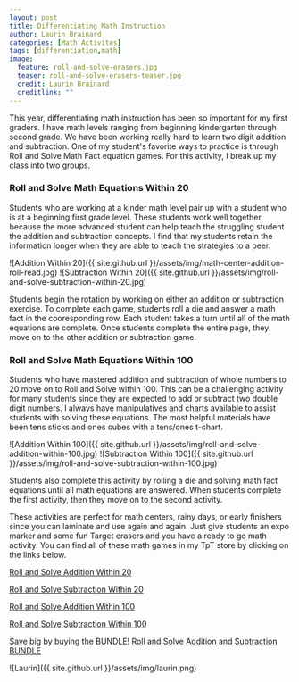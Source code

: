 ```yaml
---
layout: post
title: Differentiating Math Instruction
author: Laurin Brainard
categories: [Math Activites]
tags: [differentiation,math]
image:
  feature: roll-and-solve-erasers.jpg
  teaser: roll-and-solve-erasers-teaser.jpg
  credit: Laurin Brainard
  creditlink: ""
---
```

This year, differentiating math instruction has been so important for my first graders. I have math levels ranging from beginning kindergarten through second grade. We have been working really hard to learn two digit addition and subtraction. One of my student's favorite ways to practice is through Roll and Solve Math Fact equation games. For this activity, I break up my class into two groups. 

### Roll and Solve Math Equations Within 20

Students who are working at a kinder math level pair up with a student who is at a beginning first grade level. These students work well together because the more advanced student can help teach the struggling student the addition and subtraction concepts. I find that my students retain the information longer when they are able to teach the strategies to a peer. 

![Addition Within 20]({{ site.github.url }}/assets/img/math-center-addition-roll-read.jpg)
![Subtraction Within 20]({{ site.github.url }}/assets/img/roll-and-solve-subtraction-within-20.jpg)

Students begin the rotation by working on either an addition or subtraction exercise. To complete each game, students roll a die and answer a math fact in the cooresponding row. Each student takes a turn until all of the math equations are complete. Once students complete the entire page, they move on to the other addition or subtraction game. 

### Roll and Solve Math Equations Within 100

Students who have mastered addition and subtraction of whole numbers to 20 move on to Roll and Solve within 100. This can be a challenging activity for many students since they are expected to add or subtract two double digit numbers. I always have manipulatives and charts available to assist students with solving these equations. The most helpful materials have been tens sticks and ones cubes with a tens/ones t-chart. 

![Addition Within 100]({{ site.github.url }}/assets/img/roll-and-solve-addition-within-100.jpg)
![Subtraction Within 100]({{ site.github.url }}/assets/img/roll-and-solve-subtraction-within-100.jpg)

Students also complete this activity by rolling a die and solving math fact equations until all math equations are answered. When students complete the first activity, then they move on to the second activity. 

These activities are perfect for math centers, rainy days, or early finishers since you can laminate and use again and again. Just give students an expo marker and some fun Target erasers and you have a ready to go math activity. You can find all of these math games in my TpT store by clicking on the links below. 

[Roll and Solve Addition Within 20](http://bit.ly/2sdY3Vs)

[Roll and Solve Subtraction Within 20](http://bit.ly/2skP0lb)

[Roll and Solve Addition Within 100](http://bit.ly/2skyi5f)

[Roll and Solve Subtraction Within 100](http://bit.ly/2xsIrTs)

Save big by buying the BUNDLE! [Roll and Solve Addition and Subtraction BUNDLE](http://bit.ly/2JcvT7i)

![Laurin]({{ site.github.url }}/assets/img/laurin.png)